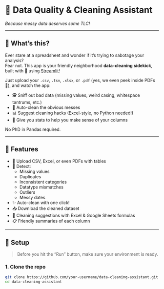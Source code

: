 # 🧼 Data Quality & Cleaning Assistant

*Because messy data deserves some TLC!*

---

## 🚀 What’s this?

Ever stare at a spreadsheet and wonder if it’s trying to sabotage your analysis?  
Fear not. This app is your friendly neighborhood **data-cleaning sidekick**, built with 💖 using [Streamlit](https://streamlit.io/)!

Just upload your `.csv`, `.tsv`, `.xlsx`, or `.pdf` (yes, we even peek inside PDFs 📄), and watch the app:
- 🕵️ Sniff out bad data (missing values, weird casing, whitespace tantrums, etc.)
- 🤖 Auto-clean the obvious messes
- 📊 Suggest cleaning hacks (Excel-style, no Python needed!)
- 🧪 Give you stats to help you make sense of your columns

No PhD in Pandas required.

---

## 🧰 Features

- 📂 Upload CSV, Excel, or even PDFs with tables
- 🧠 Detect:
  - Missing values
  - Duplicates
  - Inconsistent categories
  - Datatype mismatches
  - Outliers
  - Messy dates
- ✨ Auto-clean with one click!
- 📥 Download the cleaned dataset
- 🧽 Cleaning suggestions with Excel & Google Sheets formulas
- 📋 Friendly summaries of each column

---

## 🔧 Setup

> Before you hit the “Run” button, make sure your environment is ready.

### 1. Clone the repo

```bash
git clone https://github.com/your-username/data-cleaning-assistant.git
cd data-cleaning-assistant
